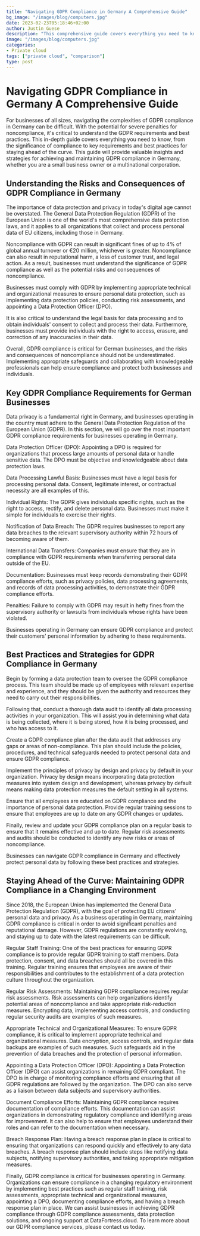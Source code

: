 ```yaml
---
title: "Navigating GDPR Compliance in Germany A Comprehensive Guide"
bg_image: "/images/blog/computers.jpg"
date: 2023-02-23T05:18:46+02:00
author: Justin Guese
description: "This comprehensive guide covers everything you need to know, from the importance of GDPR compliance to key requirements and best practices for staying ahead of the curve."
image: "/images/blog/computers.jpg"
categories:
- Private cloud
tags: ["private cloud", "comparison"]
type: post
---
```


# Navigating GDPR Compliance in Germany A Comprehensive Guide

For businesses of all sizes, navigating the complexities of GDPR compliance in Germany can be difficult. With the potential for severe penalties for noncompliance, it's critical to understand the GDPR requirements and best practices. This in-depth guide covers everything you need to know, from the significance of compliance to key requirements and best practices for staying ahead of the curve. This guide will provide valuable insights and strategies for achieving and maintaining GDPR compliance in Germany, whether you are a small business owner or a multinational corporation.

## Understanding the Risks and Consequences of GDPR Compliance in Germany

The importance of data protection and privacy in today's digital age cannot be overstated. The General Data Protection Regulation (GDPR) of the European Union is one of the world's most comprehensive data protection laws, and it applies to all organizations that collect and process personal data of EU citizens, including those in Germany.

Noncompliance with GDPR can result in significant fines of up to 4% of global annual turnover or €20 million, whichever is greater. Noncompliance can also result in reputational harm, a loss of customer trust, and legal action. As a result, businesses must understand the significance of GDPR compliance as well as the potential risks and consequences of noncompliance.

Businesses must comply with GDPR by implementing appropriate technical and organizational measures to ensure personal data protection, such as implementing data protection policies, conducting risk assessments, and appointing a Data Protection Officer (DPO).

It is also critical to understand the legal basis for data processing and to obtain individuals' consent to collect and process their data. Furthermore, businesses must provide individuals with the right to access, erasure, and correction of any inaccuracies in their data.

Overall, GDPR compliance is critical for German businesses, and the risks and consequences of noncompliance should not be underestimated. Implementing appropriate safeguards and collaborating with knowledgeable professionals can help ensure compliance and protect both businesses and individuals.

## Key GDPR Compliance Requirements for German Businesses

Data privacy is a fundamental right in Germany, and businesses operating in the country must adhere to the General Data Protection Regulation of the European Union (GDPR). In this section, we will go over the most important GDPR compliance requirements for businesses operating in Germany.

Data Protection Officer (DPO): Appointing a DPO is required for organizations that process large amounts of personal data or handle sensitive data. The DPO must be objective and knowledgeable about data protection laws.

Data Processing Lawful Basis: Businesses must have a legal basis for processing personal data. Consent, legitimate interest, or contractual necessity are all examples of this.

Individual Rights: The GDPR gives individuals specific rights, such as the right to access, rectify, and delete personal data. Businesses must make it simple for individuals to exercise their rights.

Notification of Data Breach: The GDPR requires businesses to report any data breaches to the relevant supervisory authority within 72 hours of becoming aware of them.

International Data Transfers: Companies must ensure that they are in compliance with GDPR requirements when transferring personal data outside of the EU.

Documentation: Businesses must keep records demonstrating their GDPR compliance efforts, such as privacy policies, data processing agreements, and records of data processing activities, to demonstrate their GDPR compliance efforts.

Penalties: Failure to comply with GDPR may result in hefty fines from the supervisory authority or lawsuits from individuals whose rights have been violated.

Businesses operating in Germany can ensure GDPR compliance and protect their customers' personal information by adhering to these requirements.

## Best Practices and Strategies for GDPR Compliance in Germany

Begin by forming a data protection team to oversee the GDPR compliance process. This team should be made up of employees with relevant expertise and experience, and they should be given the authority and resources they need to carry out their responsibilities.

Following that, conduct a thorough data audit to identify all data processing activities in your organization. This will assist you in determining what data is being collected, where it is being stored, how it is being processed, and who has access to it.

Create a GDPR compliance plan after the data audit that addresses any gaps or areas of non-compliance. This plan should include the policies, procedures, and technical safeguards needed to protect personal data and ensure GDPR compliance.

Implement the principles of privacy by design and privacy by default in your organization. Privacy by design means incorporating data protection measures into system design and development, whereas privacy by default means making data protection measures the default setting in all systems.

Ensure that all employees are educated on GDPR compliance and the importance of personal data protection. Provide regular training sessions to ensure that employees are up to date on any GDPR changes or updates.

Finally, review and update your GDPR compliance plan on a regular basis to ensure that it remains effective and up to date. Regular risk assessments and audits should be conducted to identify any new risks or areas of noncompliance.

Businesses can navigate GDPR compliance in Germany and effectively protect personal data by following these best practices and strategies.

## Staying Ahead of the Curve: Maintaining GDPR Compliance in a Changing Environment

Since 2018, the European Union has implemented the General Data Protection Regulation (GDPR), with the goal of protecting EU citizens' personal data and privacy. As a business operating in Germany, maintaining GDPR compliance is critical in order to avoid significant penalties and reputational damage. However, GDPR regulations are constantly evolving, and staying up to date with the latest requirements can be difficult.

Regular Staff Training: One of the best practices for ensuring GDPR compliance is to provide regular GDPR training to staff members. Data protection, consent, and data breaches should all be covered in this training. Regular training ensures that employees are aware of their responsibilities and contributes to the establishment of a data protection culture throughout the organization.

Regular Risk Assessments: Maintaining GDPR compliance requires regular risk assessments. Risk assessments can help organizations identify potential areas of noncompliance and take appropriate risk-reduction measures. Encrypting data, implementing access controls, and conducting regular security audits are examples of such measures.

Appropriate Technical and Organizational Measures: To ensure GDPR compliance, it is critical to implement appropriate technical and organizational measures. Data encryption, access controls, and regular data backups are examples of such measures. Such safeguards aid in the prevention of data breaches and the protection of personal information.

Appointing a Data Protection Officer (DPO): Appointing a Data Protection Officer (DPO) can assist organizations in remaining GDPR compliant. The DPO is in charge of monitoring compliance efforts and ensuring that all GDPR regulations are followed by the organization. The DPO can also serve as a liaison between data subjects and supervisory authorities.

Document Compliance Efforts: Maintaining GDPR compliance requires documentation of compliance efforts. This documentation can assist organizations in demonstrating regulatory compliance and identifying areas for improvement. It can also help to ensure that employees understand their roles and can refer to the documentation when necessary.

Breach Response Plan: Having a breach response plan in place is critical to ensuring that organizations can respond quickly and effectively to any data breaches. A breach response plan should include steps like notifying data subjects, notifying supervisory authorities, and taking appropriate mitigation measures.

Finally, GDPR compliance is critical for businesses operating in Germany. Organizations can ensure compliance in a changing regulatory environment by implementing best practices such as regular staff training, risk assessments, appropriate technical and organizational measures, appointing a DPO, documenting compliance efforts, and having a breach response plan in place. We can assist businesses in achieving GDPR compliance through GDPR compliance assessments, data protection solutions, and ongoing support at DataFortress.cloud. To learn more about our GDPR compliance services, please contact us today.



